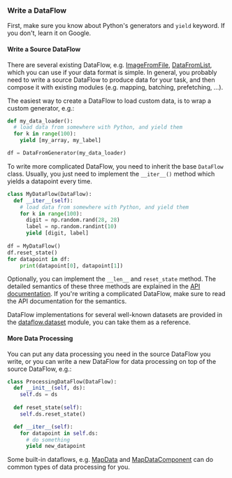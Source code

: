 
### Write a DataFlow

First, make sure you know about Python's generators and `yield` keyword.
If you don't, learn it on Google.

#### Write a Source DataFlow

There are several existing DataFlow, e.g. [ImageFromFile](../../modules/dataflow.html#tensorpack.dataflow.ImageFromFile),
[DataFromList](../../modules/dataflow.html#tensorpack.dataflow.DataFromList),
which you can use if your data format is simple.
In general, you probably need to write a source DataFlow to produce data for your task,
and then compose it with existing modules (e.g. mapping, batching, prefetching, ...).

The easiest way to create a DataFlow to load custom data, is to wrap a custom generator, e.g.:
```python
def my_data_loader():
  # load data from somewhere with Python, and yield them
  for k in range(100):
    yield [my_array, my_label]

df = DataFromGenerator(my_data_loader)
```

To write more complicated DataFlow, you need to inherit the base `DataFlow` class.
Usually, you just need to implement the `__iter__()` method which yields a datapoint every time.
```python
class MyDataFlow(DataFlow):
  def __iter__(self):
    # load data from somewhere with Python, and yield them
    for k in range(100):
      digit = np.random.rand(28, 28)
      label = np.random.randint(10)
      yield [digit, label]
      
df = MyDataFlow()
df.reset_state()
for datapoint in df:
    print(datapoint[0], datapoint[1])
```

Optionally, you can implement the `__len__` and `reset_state` method. 
The detailed semantics of these three methods are explained 
in the [API documentation](../../modules/dataflow.html#tensorpack.dataflow.DataFlow).
If you're writing a complicated DataFlow, make sure to read the API documentation
for the semantics.

DataFlow implementations for several well-known datasets are provided in the
[dataflow.dataset](../../modules/dataflow.dataset.html)
module, you can take them as a reference.

#### More Data Processing

You can put any data processing you need in the source DataFlow you write, or you can write a new DataFlow for data
processing on top of the source DataFlow, e.g.:

```python
class ProcessingDataFlow(DataFlow):
  def __init__(self, ds):
    self.ds = ds
    
  def reset_state(self):
    self.ds.reset_state()

  def __iter__(self):
    for datapoint in self.ds:
      # do something
      yield new_datapoint
```

Some built-in dataflows, e.g.
[MapData](../../modules/dataflow.html#tensorpack.dataflow.MapData) and 
[MapDataComponent](../../modules/dataflow.html#tensorpack.dataflow.MapDataComponent)
can do common types of data processing for you.
